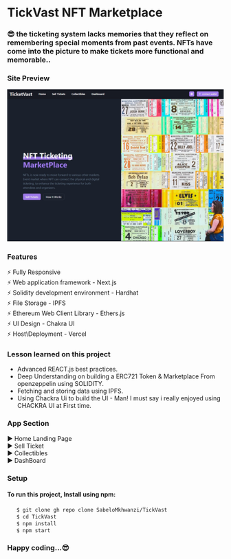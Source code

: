 # TickVast NFT Marketplace 

### :sunglasses:  the ticketing system lacks memories that they reflect on remembering special moments from past events. NFTs have come into the picture to make tickets more functional and memorable..

### Site Preview
![Cryptoverse](https://github.com/SabeloMkhwanzi/TicketVast/blob/main/nft-ticketing-marketplace-Landing%20Page1.jpg)


### Features
 :zap: Fully Responsive\
 :zap: Web application framework - Next.js\
 :zap: Solidity development environment - Hardhat\
 :zap: File Storage - IPFS\
 :zap: Ethereum Web Client Library - Ethers.js\
 :zap: UI Design - Chakra UI\
 :zap: Host\Deployment - Vercel
 

### Lesson learned on this project
* Advanced REACT.js best practices.
* Deep Understanding on building a ERC721 Token & Marketplace From openzeppelin using SOLIDITY.
* Fetching and storing data using IPFS.
* Using Chackra Ui to build the UI - Man! I must say i really enjoyed using CHACKRA UI at First time.  

### App Section
:arrow_forward: Home Landing Page\
:arrow_forward: Sell Ticket\
:arrow_forward: Collectibles\
:arrow_forward: DashBoard

### Setup 
#### To run this project, Install using npm:

```
   $ git clone gh repo clone SabeloMkhwanzi/TickVast
   $ cd TickVast
   $ npm install
   $ npm start
   ```
### Happy coding...:sunglasses:
